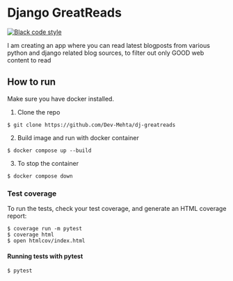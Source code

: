 # Django GreatReads
[![Black code style](https://img.shields.io/badge/code%20style-black-000000.svg)](https://github.com/ambv/black)

 I am creating an app where you can read latest blogposts from various python and django related blog sources, to filter out only GOOD web content to read

## How to run

Make sure you have docker installed.

1. Clone the repo
```
$ git clone https://github.com/Dev-Mehta/dj-greatreads
```

2. Build image and run with docker container

```
$ docker compose up --build
```

3. To stop the container
```
$ docker compose down
```
### Test coverage

To run the tests, check your test coverage, and generate an HTML coverage report:

    $ coverage run -m pytest
    $ coverage html
    $ open htmlcov/index.html

#### Running tests with pytest

    $ pytest
